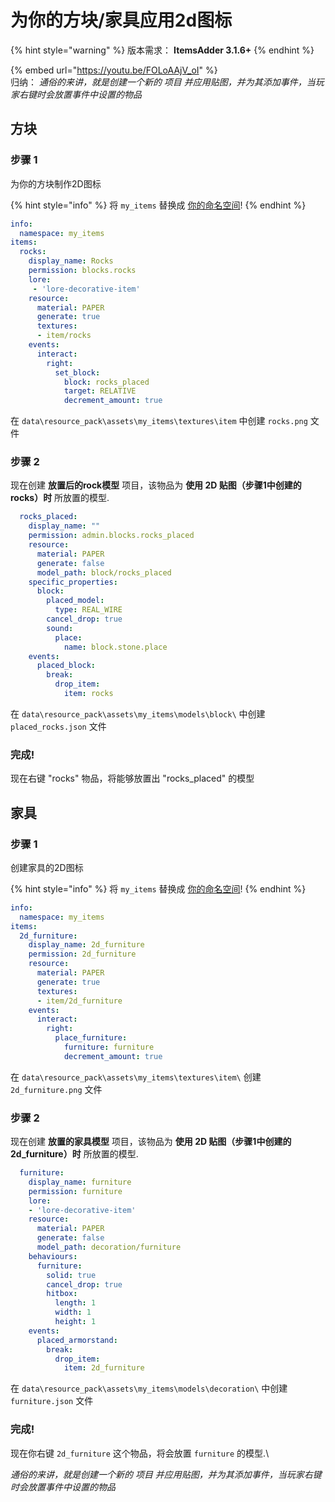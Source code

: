 # 为你的方块/家具应用2d图标

{% hint style="warning" %}
版本需求：
**ItemsAdder 3.1.6+**
{% endhint %}

{% embed url="https://youtu.be/FOLoAAjV_oI" %}
<br>归纳：
_通俗的来讲，就是创建一个新的 项目 并应用贴图，并为其添加事件，当玩家右键时会放置事件中设置的物品_

## 方块

### 步骤 1

为你的方块制作2D图标

{% hint style="info" %}
将 `my_items` 替换成 [你的命名空间](basic-concepts/namespace/#namespace)!
{% endhint %}

```yaml
info:
  namespace: my_items
items:
  rocks:
    display_name: Rocks
    permission: blocks.rocks
    lore:
     - 'lore-decorative-item'
    resource:
      material: PAPER
      generate: true
      textures:
      - item/rocks
    events:
      interact:
        right:
          set_block:
            block: rocks_placed
            target: RELATIVE
            decrement_amount: true
```

在 `data\resource_pack\assets\my_items\textures\item` 中创建 `rocks.png` 文件

### 步骤 2

现在创建 **放置后的rock模型** 项目，该物品为 **使用 2D 贴图（步骤1中创建的rocks）时** 所放置的模型.

```yaml
  rocks_placed:
    display_name: ""
    permission: admin.blocks.rocks_placed
    resource:
      material: PAPER
      generate: false
      model_path: block/rocks_placed
    specific_properties:
      block:
        placed_model:
          type: REAL_WIRE
        cancel_drop: true
        sound:
          place:
            name: block.stone.place
    events:
      placed_block:
        break:
          drop_item:
            item: rocks
```

在 `data\resource_pack\assets\my_items\models\block\` 中创建 `placed_rocks.json` 文件

### 完成!

现在右键 "rocks" 物品，将能够放置出 "rocks_placed" 的模型

## 家具

### 步骤 1

创建家具的2D图标

{% hint style="info" %}
将 `my_items` 替换成 [你的命名空间](basic-concepts/namespace/#namespace)!
{% endhint %}

```yaml
info:
  namespace: my_items
items:
  2d_furniture:
    display_name: 2d_furniture
    permission: 2d_furniture
    resource:
      material: PAPER
      generate: true
      textures:
      - item/2d_furniture
    events:
      interact:
        right:
          place_furniture:
            furniture: furniture
            decrement_amount: true
```

在 `data\resource_pack\assets\my_items\textures\item\` 创建 `2d_furniture.png` 文件

### 步骤 2

现在创建 **放置的家具模型** 项目，该物品为 **使用 2D 贴图（步骤1中创建的2d_furniture）时** 所放置的模型.

```yaml
  furniture:
    display_name: furniture
    permission: furniture
    lore:
    - 'lore-decorative-item'
    resource:
      material: PAPER
      generate: false
      model_path: decoration/furniture
    behaviours:
      furniture:
        solid: true
        cancel_drop: true
        hitbox:
          length: 1
          width: 1
          height: 1
    events:
      placed_armorstand:
        break:
          drop_item:
            item: 2d_furniture
```

在 `data\resource_pack\assets\my_items\models\decoration\` 中创建 `furniture.json` 文件

### 完成!

现在你右键 `2d_furniture` 这个物品，将会放置 `furniture` 的模型.\

_通俗的来讲，就是创建一个新的 项目 并应用贴图，并为其添加事件，当玩家右键时会放置事件中设置的物品_
